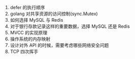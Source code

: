 1. defer 的执行顺序
2. golang 对共享资源的访问控制(sync.Mutex)
3. 如何选择 MySQL 与 Redis
4. 对于银行存款记录这样的重要数据，选择 MySQL 还是 Redis
5. MVCC 的实现原理
6. 操作系统的内存映射
7. 设计对外 API 的时候，需要考虑哪些网络安全问题
8. TCP 四次挥手